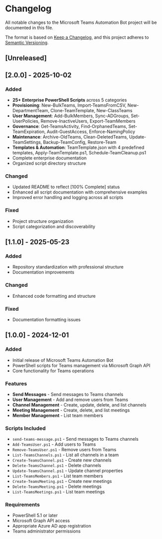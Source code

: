 # Changelog

All notable changes to the Microsoft Teams Automation Bot project will be documented in this file.

The format is based on [Keep a Changelog](https://keepachangelog.com/en/1.0.0/),
and this project adheres to [Semantic Versioning](https://semver.org/spec/v2.0.0.html).

## [Unreleased]

## [2.0.0] - 2025-10-02

### Added
- **25+ Enterprise PowerShell Scripts** across 5 categories
- **Provisioning**: New-BulkTeams, Import-TeamsFromCSV, New-DepartmentTeam, Clone-TeamTemplate, New-ClassTeams
- **User Management**: Add-BulkMembers, Sync-ADGroups, Set-UserPolicies, Remove-InactiveUsers, Export-TeamMembers
- **Governance**: Get-TeamsActivity, Find-OrphanedTeams, Set-TeamExpiration, Audit-GuestAccess, Enforce-NamingPolicy
- **Maintenance**: Archive-OldTeams, Clean-DeletedTeams, Update-TeamSettings, Backup-TeamConfig, Restore-Team
- **Templates & Automation**: TeamTemplate.json with 4 predefined templates, Apply-TeamTemplate.ps1, Schedule-TeamCleanup.ps1
- Complete enterprise documentation
- Organized script directory structure

### Changed
- Updated README to reflect [100% Complete] status
- Enhanced all script documentation with comprehensive examples
- Improved error handling and logging across all scripts

### Fixed
- Project structure organization
- Script categorization and discoverability

## [1.1.0] - 2025-05-23

### Added
- Repository standardization with professional structure
- Documentation improvements

### Changed
- Enhanced code formatting and structure

### Fixed
- Documentation formatting issues

## [1.0.0] - 2024-12-01

### Added
- Initial release of Microsoft Teams Automation Bot
- PowerShell scripts for Teams management via Microsoft Graph API
- Core functionality for Teams operations

### Features
- **Send Messages** - Send messages to Teams channels
- **User Management** - Add and remove users from Teams
- **Channel Management** - Create, update, delete, and list channels
- **Meeting Management** - Create, delete, and list meetings
- **Member Management** - List team members

### Scripts Included
- `send-teams-message.ps1` - Send messages to Teams channels
- `Add-TeamsUser.ps1` - Add users to Teams
- `Remove-TeamsUser.ps1` - Remove users from Teams
- `List-TeamsChannels.ps1` - List all channels in a team
- `Create-TeamsChannel.ps1` - Create new channels
- `Delete-TeamsChannel.ps1` - Delete channels
- `Update-TeamsChannel.ps1` - Update channel properties
- `List-TeamsMembers.ps1` - List team members
- `Create-TeamsMeeting.ps1` - Create new meetings
- `Delete-TeamsMeeting.ps1` - Delete meetings
- `List-TeamsMeetings.ps1` - List team meetings

### Requirements
- PowerShell 5.1 or later
- Microsoft Graph API access
- Appropriate Azure AD app registration
- Teams administrator permissions